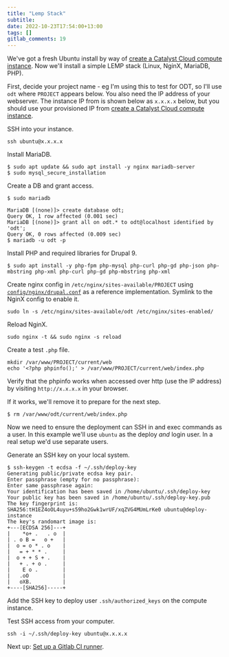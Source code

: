 ```yaml
---
title: "Lemp Stack"
subtitle:
date: 2022-10-23T17:54:00+13:00
tags: []
gitlab_comments: 19
---
```


We've got a fresh Ubuntu install by way of [create a Catalyst Cloud compute instance](/post/2022-10-23-catalyst-cloud-instance). Now we'll install a simple LEMP stack (Linux, NginX, MariaDB, PHP).

First, decide your project name - eg I'm using this to test for ODT, so I'll use `odt` where `PROJECT` appears below. You also need the IP address of your webserver. The instance IP from is shown below as `x.x.x.x` below, but you should use your provisioned IP from [create a Catalyst Cloud compute instance](/post/2022-10-23-catalyst-cloud-instance).

SSH into your instance.

```
ssh ubuntu@x.x.x.x
```

Install MariaDB.

```
$ sudo apt update && sudo apt install -y nginx mariadb-server
$ sudo mysql_secure_installation
```

Create a DB and grant access.
```
$ sudo mariadb
```
```
MariaDB [(none)]> create database odt;
Query OK, 1 row affected (0.001 sec)
MariaDB [(none)]> grant all on odt.* to odt@localhost identified by 'odt';
Query OK, 0 rows affected (0.009 sec)
$ mariadb -u odt -p
```

Install PHP and required libraries for Drupal 9.

```
$ sudo apt install -y php-fpm php-mysql php-curl php-gd php-json php-mbstring php-xml php-curl php-gd php-mbstring php-xml
```

Create nginx config in `/etc/nginx/sites-available/PROJECT` using [`config/nginx/drupal.conf`](https://gitlab.catalyst.net.nz/apl/odt/-/blob/ci-deploy/config/nginx/drupal.conf) as a reference implementation. Symlink to the NginX config to enable it.

```
sudo ln -s /etc/nginx/sites-available/odt /etc/nginx/sites-enabled/
```

Reload NginX.

```
sudo nginx -t && sudo nginx -s reload
```

Create a test `.php` file.

```
mkdir /var/www/PROJECT/current/web
echo '<?php phpinfo();' > /var/www/PROJECT/current/web/index.php
```

Verify that the phpinfo works when accessed over http (use the IP address) by visiting `http://x.x.x.x` in your browser.

If it works, we'll remove it to prepare for the next step.

```
$ rm /var/www/odt/current/web/index.php
```

Now we need to ensure the deployment can SSH in and exec commands as a user. In this example we'll use `ubuntu` as the deploy _and_ login user. In a real setup we'd use separate users.

Generate an SSH key on your local system.

```
$ ssh-keygen -t ecdsa -f ~/.ssh/deploy-key
Generating public/private ecdsa key pair.
Enter passphrase (empty for no passphrase):
Enter same passphrase again:
Your identification has been saved in /home/ubuntu/.ssh/deploy-key
Your public key has been saved in /home/ubuntu/.ssh/deploy-key.pub
The key fingerprint is:
SHA256:tH1EZ4oOL4uyu+s59ho2Gwk1wrUF/xqZVG4MUmLrKe0 ubuntu@deploy-instance
The key's randomart image is:
+---[ECDSA 256]---+
|    *o+ .   . o  |
| . o B =   o +   |
|  o = o * . o    |
|   = + * * .     |
|  o + + S + .    |
|   + . + o .     |
|    E o .        |
|   .oO           |
|   oXB.          |
+----[SHA256]-----+
```

Add the SSH key to deploy user `.ssh/authorized_keys` on the compute instance.

Test SSH access from your computer.

```
ssh -i ~/.ssh/deploy-key ubuntu@x.x.x.x
```

Next up: [Set up a Gitlab CI runner](/post/2022-10-23-gitlab-ci-runner).
